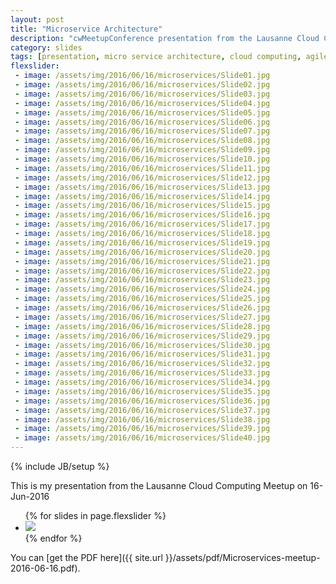 ```yaml
---
layout: post
title: "Microservice Architecture"
description: "cwMeetupConference presentation from the Lausanne Cloud Computing Meetup, 16-Jun-2016"
category: slides 
tags: [presentation, micro service architecture, cloud computing, agile]
flexslider: 
 - image: /assets/img/2016/06/16/microservices/Slide01.jpg
 - image: /assets/img/2016/06/16/microservices/Slide02.jpg
 - image: /assets/img/2016/06/16/microservices/Slide03.jpg
 - image: /assets/img/2016/06/16/microservices/Slide04.jpg
 - image: /assets/img/2016/06/16/microservices/Slide05.jpg
 - image: /assets/img/2016/06/16/microservices/Slide06.jpg
 - image: /assets/img/2016/06/16/microservices/Slide07.jpg
 - image: /assets/img/2016/06/16/microservices/Slide08.jpg
 - image: /assets/img/2016/06/16/microservices/Slide09.jpg
 - image: /assets/img/2016/06/16/microservices/Slide10.jpg
 - image: /assets/img/2016/06/16/microservices/Slide11.jpg
 - image: /assets/img/2016/06/16/microservices/Slide12.jpg
 - image: /assets/img/2016/06/16/microservices/Slide13.jpg
 - image: /assets/img/2016/06/16/microservices/Slide14.jpg
 - image: /assets/img/2016/06/16/microservices/Slide15.jpg
 - image: /assets/img/2016/06/16/microservices/Slide16.jpg
 - image: /assets/img/2016/06/16/microservices/Slide17.jpg
 - image: /assets/img/2016/06/16/microservices/Slide18.jpg
 - image: /assets/img/2016/06/16/microservices/Slide19.jpg
 - image: /assets/img/2016/06/16/microservices/Slide20.jpg
 - image: /assets/img/2016/06/16/microservices/Slide21.jpg
 - image: /assets/img/2016/06/16/microservices/Slide22.jpg
 - image: /assets/img/2016/06/16/microservices/Slide23.jpg
 - image: /assets/img/2016/06/16/microservices/Slide24.jpg
 - image: /assets/img/2016/06/16/microservices/Slide25.jpg
 - image: /assets/img/2016/06/16/microservices/Slide26.jpg
 - image: /assets/img/2016/06/16/microservices/Slide27.jpg
 - image: /assets/img/2016/06/16/microservices/Slide28.jpg
 - image: /assets/img/2016/06/16/microservices/Slide29.jpg
 - image: /assets/img/2016/06/16/microservices/Slide30.jpg
 - image: /assets/img/2016/06/16/microservices/Slide31.jpg
 - image: /assets/img/2016/06/16/microservices/Slide32.jpg
 - image: /assets/img/2016/06/16/microservices/Slide33.jpg
 - image: /assets/img/2016/06/16/microservices/Slide34.jpg
 - image: /assets/img/2016/06/16/microservices/Slide35.jpg
 - image: /assets/img/2016/06/16/microservices/Slide36.jpg
 - image: /assets/img/2016/06/16/microservices/Slide37.jpg
 - image: /assets/img/2016/06/16/microservices/Slide38.jpg
 - image: /assets/img/2016/06/16/microservices/Slide39.jpg
 - image: /assets/img/2016/06/16/microservices/Slide40.jpg
---
```

{% include JB/setup %}


This is my presentation from the Lausanne Cloud Computing Meetup on 16-Jun-2016


<div class="flexslider">
	<ul style="margin-left = 0;" class="slides">
		{% for slides in page.flexslider %}
			<li>
				<img src="{{ slides.image }}" />
			</li>
		{% endfor %}
	</ul>					
</div>

You can [get the PDF here]({{ site.url }}/assets/pdf/Microservices-meetup-2016-06-16.pdf).

